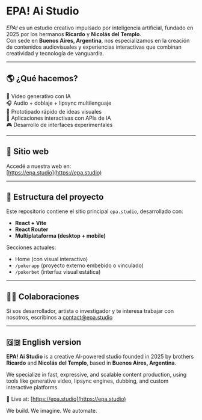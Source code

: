 # EPA! Ai Studio

_EPA!_ es un estudio creativo impulsado por inteligencia artificial, fundado en 2025 por los hermanos **Ricardo** y **Nicolás del Templo**.  
Con sede en **Buenos Aires, Argentina**, nos especializamos en la creación de contenidos audiovisuales y experiencias interactivas que combinan creatividad y tecnología de vanguardia.

---

## 🌎 ¿Qué hacemos?

🎥 Video generativo con IA  
🎧 Audio + doblaje + lipsync multilenguaje  
🧠 Prototipado rápido de ideas visuales  
🤖 Aplicaciones interactivas con APIs de IA  
🎮 Desarrollo de interfaces experimentales

---

## 🚀 Sitio web

Accedé a nuestra web en:  
[https://epa.studio](https://epa.studio)

---

## 📁 Estructura del proyecto

Este repositorio contiene el sitio principal `epa.studio`, desarrollado con:

- **React + Vite**
- **React Router**
- **Multiplataforma (desktop + mobile)**

Secciones actuales:

- Home (con visual interactivo)
- `/pokerapp` (proyecto externo embebido o vinculado)
- `/pokerbet` (interfaz visual estática)

---

## 🧑‍💻 Colaboraciones

Si sos desarrollador, artista o investigador y te interesa trabajar con nosotros, escribinos a [contact@epa.studio](mailto:contact@epa.studio)

---

## 🇬🇧 English version

**EPA! Ai Studio** is a creative AI-powered studio founded in 2025 by brothers **Ricardo** and **Nicolás del Templo**, based in **Buenos Aires, Argentina**.

We specialize in fast, expressive, and scalable content production, using tools like generative video, lipsync engines, dubbing, and custom interactive platforms.

🔗 Live at: [https://epa.studio](https://epa.studio)

We build. We imagine. We automate.
